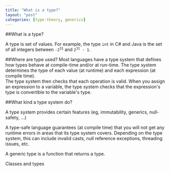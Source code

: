 ```yaml
---
title: "What is a type?"
layout: "post"
categories: [type-theory, generics]
---
```


##What is a type?

A type is set of values.  For example, the type `int` in C# and Java is the set of all integers between <code>-2<sup>31</sup></code> and <code>2<sup>31</sup> - 1</code>.  

##Where are type used?
Most languages have a type system that defines how types behave at compile-time and/or at run-time.  The type system determines the type of each value (at runtime) and each expression (at compile time).  
The type system then checks that each operation is valid.  When you assign an expression to a variable, the type system checks that the expression's type is convertible to the variable's type.

##What kind a type system do?

A type system provides certain features (eg, immutability, generics, null-safety, ...)

A type-safe language guarantees (at compile time) that you will not get any runtime errors in areas that its type system covers.  Depending on the type system, this can include invalid casts, null reference exceptions, threading issues, etc.

A generic type is a function that returns a type.

Classes and types 
